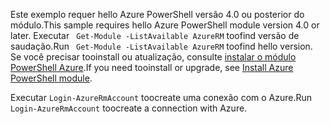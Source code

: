 <span data-ttu-id="9b350-101">Este exemplo requer hello Azure PowerShell versão 4.0 ou posterior do módulo.</span><span class="sxs-lookup"><span data-stu-id="9b350-101">This sample requires hello Azure PowerShell module version 4.0 or later.</span></span> <span data-ttu-id="9b350-102">Executar ` Get-Module -ListAvailable AzureRM` toofind versão de saudação.</span><span class="sxs-lookup"><span data-stu-id="9b350-102">Run ` Get-Module -ListAvailable AzureRM` toofind hello version.</span></span> <span data-ttu-id="9b350-103">Se você precisar tooinstall ou atualização, consulte [instalar o módulo PowerShell Azure](/powershell/azure/install-azurerm-ps).</span><span class="sxs-lookup"><span data-stu-id="9b350-103">If you need tooinstall or upgrade, see [Install Azure PowerShell module](/powershell/azure/install-azurerm-ps).</span></span> 

<span data-ttu-id="9b350-104">Executar `Login-AzureRmAccount` toocreate uma conexão com o Azure.</span><span class="sxs-lookup"><span data-stu-id="9b350-104">Run `Login-AzureRmAccount` toocreate a connection with Azure.</span></span> 
